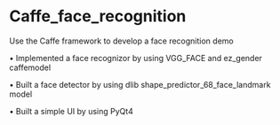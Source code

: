 # Caffe_face_recognition
Use the Caffe framework to develop a face recognition demo

• Implemented a face recognizor by using VGG_FACE and ez_gender caffemodel

• Built a face detector by using dlib shape_predictor_68_face_landmark model

• Built a simple UI by using PyQt4
